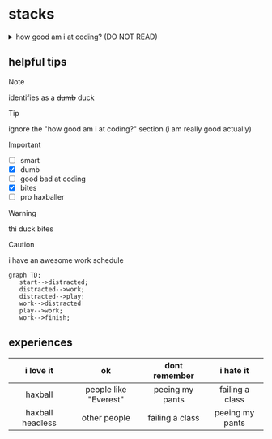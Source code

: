 # stacks

<details>
  
<summary>how good am i at coding? (DO NOT READ)</summary>

- JavaScript: ***`ASS`***
- Java: ***`AS GOOD AS A DOG AT SPEAKING ENGLISH`***
- JSON: ***`I KNOW THE BASICS OF NOTHING`***
- Python: ***`SHIT`***
- Lua: ***`CRAP`***
- GoLang: ***`wtf ew`***

</details>

## helpful tips
> [!NOTE]
> identifies as a ~~dumb~~ duck

> [!TIP]
> ignore the "how good am i at coding?" section (i am really good actually)

> [!IMPORTANT]
> - [ ] smart
> - [x] dumb
> - [ ] ~~good~~ bad at coding
> - [x] bites
> - [ ] pro haxballer

> [!WARNING]
> thi duck bites

> [!CAUTION]
> i have an awesome work schedule
> ```mermaid
> graph TD;
>    start-->distracted;
>    distracted-->work;
>    distracted-->play;
>    work-->distracted
>    play-->work;
>    work-->finish;
> ```

## experiences
| i love it | ok | dont remember | i hate it |
| :---:         |     :---:      |         :---: | :--: |
| haxball   | people like "Everest"     | peeing my pants    | failing a class     |
| haxball headless     | other people       | failing a class      | peeing my pants     |
